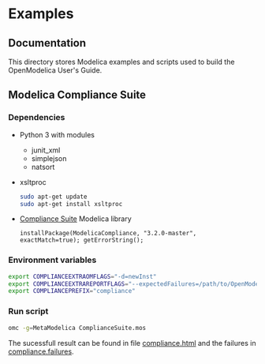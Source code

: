 # Examples

## Documentation

This directory stores Modelica examples and scripts used to build the OpenModelica User's Guide.

## Modelica Compliance Suite

### Dependencies

- Python 3 with modules
  - junit_xml
  - simplejson
  - natsort

- xsltproc

    ```bash
    sudo apt-get update
    sudo apt-get install xsltproc
    ```

- [Compliance Suite](https://github.com/modelica/Modelica-Compliance/) Modelica library

    ```modelica
    installPackage(ModelicaCompliance, "3.2.0-master", exactMatch=true); getErrorString();
    ```

### Environment variables

```bash
export COMPLIANCEEXTRAOMFLAGS="-d=newInst"
export COMPLIANCEEXTRAREPORTFLAGS="--expectedFailures=/path/to/OpenModelica/.CI/compliance.failures --flakyTests=/path/to/OpenModelica/.CI/compliance.flaky"
export COMPLIANCEPREFIX="compliance"
```

### Run script

```bash
omc -g=MetaModelica ComplianceSuite.mos
```

The sucessfull result can be found in file [compliance.html](./compliance.html)
and the failures in [compliance.failures](./compliance.failures).
